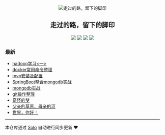 <p align="center"><img alt="走过的路，留下的脚印" src="https://s2.ax1x.com/2019/07/02/ZJZy5D.md.jpg"></p><h2 align="center">
走过的路，留下的脚印
</h2>

<h4 align="center"></h4>
<p align="center"><a title="走过的路，留下的脚印" target="_blank" href="https://github.com/PinelliaCool/solo-blog"><img src="https://img.shields.io/github/last-commit/PinelliaCool/solo-blog.svg?style=flat-square&color=FF9900"></a>
<a title="GitHub repo size in bytes" target="_blank" href="https://github.com/PinelliaCool/solo-blog"><img src="https://img.shields.io/github/repo-size/PinelliaCool/solo-blog.svg?style=flat-square"></a>
<a title="Solo Version" target="_blank" href="https://github.com/b3log/solo/releases"><img src="https://img.shields.io/badge/solo-3.6.4-f1e05a.svg?style=flat-square&color=blueviolet"></a>
<a title="Hits" target="_blank" href="https://github.com/b3log/hits"><img src="https://hits.b3log.org/PinelliaCool/solo-blog.svg"></a></p>

### 最新

* [hadoop学习<一>](http://blog.zfei.com.cn/articles/2019/08/23/1566543916515.html)
* [docker常用命令整理](http://blog.zfei.com.cn/articles/2019/08/01/1564627639954.html)
* [mvn安装及配置](http://blog.zfei.com.cn/articles/2019/07/30/1564481835296.html)
* [SpringBoot整合mongodb实战](http://blog.zfei.com.cn/articles/2019/07/24/1563950000373.html)
* [mongodb实战](http://blog.zfei.com.cn/articles/2019/07/23/1563871149149.html)
* [git操作整理](http://blog.zfei.com.cn/articles/2019/07/12/1562923758794.html)
* [奇怪的梦](http://blog.zfei.com.cn/articles/2019/07/12/1562916562088.html)
* [父亲的草原，母亲的河](http://blog.zfei.com.cn/articles/2019/07/02/1562053966455.html)
* [世界，你好！](http://blog.zfei.com.cn/hello-solo)



---

本仓库通过 [Solo](https://github.com/b3log/solo) 自动进行同步更新 ❤️ 